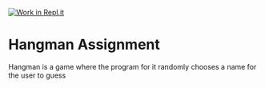 [![Work in Repl.it](https://classroom.github.com/assets/work-in-replit-14baed9a392b3a25080506f3b7b6d57f295ec2978f6f33ec97e36a161684cbe9.svg)](https://classroom.github.com/online_ide?assignment_repo_id=350254&assignment_repo_type=GroupAssignmentRepo)
# Hangman Assignment

Hangman is a game where the program for it randomly chooses a name for the user to guess